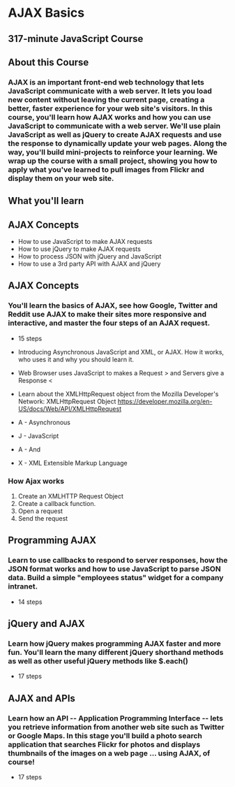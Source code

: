 # AJAX Basics
## 317-minute JavaScript Course

## About this Course

### AJAX is an important front-end web technology that lets JavaScript communicate with a web server. It lets you load new content without leaving the current page, creating a better, faster experience for your web site's visitors. In this course, you'll learn how AJAX works and how you can use JavaScript to communicate with a web server. We'll use plain JavaScript as well as jQuery to create AJAX requests and use the response to dynamically update your web pages. Along the way, you'll build mini-projects to reinforce your learning. We wrap up the course with a small project, showing you how to apply what you've learned to pull images from Flickr and display them on your web site.

## What you'll learn

## AJAX Concepts
* How to use JavaScript to make AJAX requests
* How to use jQuery to make AJAX requests
* How to process JSON with jQuery and JavaScript
* How to use a 3rd party API with AJAX and jQuery

## AJAX Concepts

### You'll learn the basics of AJAX, see how Google, Twitter and Reddit use AJAX to make their sites more responsive and interactive, and master the four steps of an AJAX request.

* 15 steps

* Introducing Asynchronous JavaScript and XML, or AJAX. How it works, who uses it and why you should learn it.
* Web Browser uses JavaScript to makes a Request > and Servers give a Response <
* Learn about the XMLHttpRequest object from the Mozilla Developer's Network: XMLHttpRequest Object
https://developer.mozilla.org/en-US/docs/Web/API/XMLHttpRequest

* A - Asynchronous
* J - JavaScript
* A - And
* X - XML Extensible Markup Language

### How Ajax works
1. Create an XMLHTTP Request Object
2. Create a callback function.
3. Open a request
4. Send the request

## Programming AJAX

### Learn to use callbacks to respond to server responses, how the JSON format works and how to use JavaScript to parse JSON data. Build a simple "employees status" widget for a company intranet.

* 14 steps

## jQuery and AJAX

### Learn how jQuery makes programming AJAX faster and more fun. You'll learn the many different jQuery shorthand methods as well as other useful jQuery methods like $.each()

* 17 steps

## AJAX and APIs

### Learn how an API -- Application Programming Interface -- lets you retrieve information from another web site such as Twitter or Google Maps. In this stage you'll build a photo search application that searches Flickr for photos and displays thumbnails of the images on a web page ... using AJAX, of course!

* 17 steps
